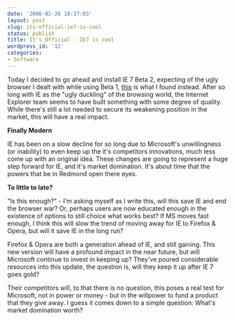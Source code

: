```yaml
---
date: '2006-02-26 18:37:03'
layout: post
slug: its-official-ie7-is-cool
status: publish
title: It's Official - IE7 is cool
wordpress_id: '12'
categories:
- Software
---
```


Today I decided to go ahead and install IE 7 Beta 2, expecting of the ugly browser I dealt with while using Beta 1, [this](http://www.adamcaudill.com/files/sc307493720.png) is what I found instead. After so long with IE as the "ugly duckling" of the browsing world, the Internet Explorer team seems to have built something with some degree of quality. While there's still a lot needed to secure its weakening position in the market, this will have a real impact.

**Finally Modern**

IE has been on a slow decline for so long due to Microsoft's unwillingness (or inability) to even keep up the it's competitors innovations, much less come up with an original idea. These changes are going to represent a huge step forward for IE, and it's market domination. It's about time that the powers that be in Redmond open there eyes.

**To little to late?**

"Is this enough?" - I'm asking myself as I write this, will this save IE and end the browser war? Or, perhaps users are now educated enough in the existence of options to still choice what works best? If MS moves fast enough, I think this will slow the trend of moving away for IE to Firefox & Opera, but will it save IE in the long run?

Firefox & Opera are both a generation ahead of IE, and still gaining. This new version will have a profound impact in the near future, but will Microsoft continue to invest in keeping up? They've poured considerable resources into this update, the question is, will they keep it up after IE 7 goes gold?

Their competitors will, to that there is no question, this poses a real test for Microsoft, not in power or money - but in the willpower to fund a product that they give away. I guess it comes down to a simple question: What's market domination worth?
